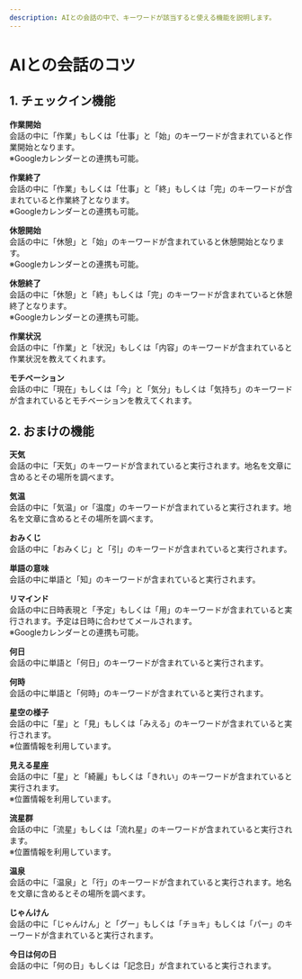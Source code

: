 ```yaml
---
description: AIとの会話の中で、キーワードが該当すると使える機能を説明します。
---
```


# AIとの会話のコツ

## 1. **チェックイン機能**

**作業開始**\
会話の中に「作業」もしくは「仕事」と「始」のキーワードが含まれていると作業開始となります。\
※Googleカレンダーとの連携も可能。

**作業終了**\
会話の中に「作業」もしくは「仕事」と「終」もしくは「完」のキーワードが含まれていると作業終了となります。\
※Googleカレンダーとの連携も可能。

**休憩開始**\
会話の中に「休憩」と「始」のキーワードが含まれていると休憩開始となります。\
※Googleカレンダーとの連携も可能。

**休憩終了**\
会話の中に「休憩」と「終」もしくは「完」のキーワードが含まれていると休憩終了となります。\
※Googleカレンダーとの連携も可能。

**作業状況**\
会話の中に「作業」と「状況」もしくは「内容」のキーワードが含まれていると作業状況を教えてくれます。

**モチベーション**\
会話の中に「現在」もしくは「今」と「気分」もしくは「気持ち」のキーワードが含まれているとモチベーションを教えてくれます。

## **2. おまけの機能**

**天気**\
会話の中に「天気」のキーワードが含まれていると実行されます。地名を文章に含めるとその場所を調べます。

**気温**\
会話の中に「気温」or「温度」のキーワードが含まれていると実行されます。地名を文章に含めるとその場所を調べます。

**おみくじ**\
会話の中に「おみくじ」と「引」のキーワードが含まれていると実行されます。

**単語の意味**\
会話の中に単語と「知」のキーワードが含まれていると実行されます。

**リマインド**\
会話の中に日時表現と「予定」もしくは「用」のキーワードが含まれていると実行されます。予定は日時に合わせてメールされます。\
※Googleカレンダーとの連携も可能。

**何日**\
会話の中に単語と「何日」のキーワードが含まれていると実行されます。

**何時**\
会話の中に単語と「何時」のキーワードが含まれていると実行されます。

**星空の様子**\
会話の中に「星」と「見」もしくは「みえる」のキーワードが含まれていると実行されます。\
※位置情報を利用しています。

**見える星座**\
会話の中に「星」と「綺麗」もしくは「きれい」のキーワードが含まれていると実行されます。\
※位置情報を利用しています。

**流星群**\
会話の中に「流星」もしくは「流れ星」のキーワードが含まれていると実行されます。\
※位置情報を利用しています。

**温泉**\
会話の中に「温泉」と「行」のキーワードが含まれていると実行されます。地名を文章に含めるとその場所を調べます。

**じゃんけん**\
会話の中に「じゃんけん」と「グー」もしくは「チョキ」もしくは「パー」のキーワードが含まれていると実行されます。

**今日は何の日**\
会話の中に「何の日」もしくは「記念日」が含まれていると実行されます。

